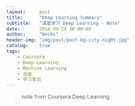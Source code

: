 ```yaml
---
layout:     post
title:      "Deep Learning Summary"
subtitle:   "深度学习 Deep Learning - Note"
date:       2018-09-23 20:00:00
author:     "Becks"
header-img: "img/post/post-bg-city-night.jpg"
catalog:    true
tags:
    - Coursera
    - Deep Learning
    - Machine Learning
    - 总结
    - 学习笔记
---
```


> note from Coursera Deep Learning